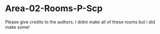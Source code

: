# Area-02-Rooms-P-Scp
Please give credits to the authors. I didnt make all of these rooms but i did make some!

